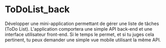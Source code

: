 # ToDoList_back
Développer une mini-application permettant de gérer une liste de tâches (ToDo List). L'application comportera une simple API back-end et une interface utilisateur front-end. Si le temps le permet, et si tu juges cela pertinent, tu peux demander une simple vue mobile utilisant la même API.

